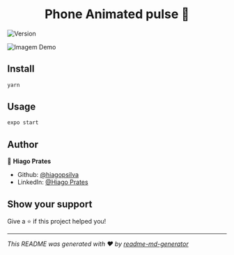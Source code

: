 <h1 align="center">Phone Animated pulse 👋</h1>
<p>
  <img alt="Version" src="https://img.shields.io/badge/version-0.1.0-blue.svg?cacheSeconds=2592000" />
</p>

<img src="https://user-images.githubusercontent.com/47197695/148328726-ec954963-3078-4e73-9d9e-474929c19c46.gif" alt="Imagem Demo" />


## Install

```sh
yarn
```

## Usage

```sh
expo start
```

## Author

👤 **Hiago Prates**

* Github: [@hiagopsilva](https://github.com/hiagopsilva)
* LinkedIn: [@Hiago Prates](https://linkedin.com/in/https:\/\/www.linkedin.com\/in\/hiago-prates-04902b132\/)

## Show your support

Give a ⭐️ if this project helped you!

***
_This README was generated with ❤️ by [readme-md-generator](https://github.com/kefranabg/readme-md-generator)_
